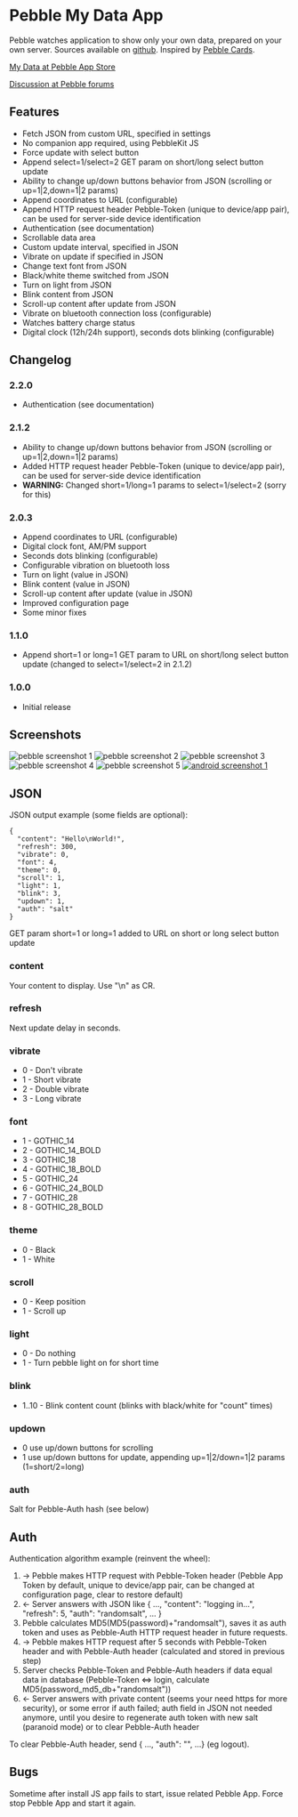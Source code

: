 # Pebble My Data App

Pebble watches application to show only your own data, prepared on your own server.
Sources available on [github](https://github.com/bahbka/pebble-my-data).
Inspired by [Pebble Cards](http://keanulee.com/pebblecards).

[My Data at Pebble App Store](https://apps.getpebble.com/applications/53b0607c94943f8e710001e2)

[Discussion at Pebble forums](http://forums.getpebble.com/discussion/13590/watch-app-sdk2-pebble-my-data-shows-your-data-json-prepared-on-your-own-server)

## Features

* Fetch JSON from custom URL, specified in settings
* No companion app required, using PebbleKit JS
* Force update with select button
* Append select=1/select=2 GET param on short/long select button update
* Ability to change up/down buttons behavior from JSON (scrolling or up=1|2,down=1|2 params)
* Append coordinates to URL (configurable)
* Append HTTP request header Pebble-Token (unique to device/app pair), can be used for server-side device identification
* Authentication (see documentation)
* Scrollable data area
* Custom update interval, specified in JSON
* Vibrate on update if specified in JSON
* Change text font from JSON
* Black/white theme switched from JSON
* Turn on light from JSON
* Blink content from JSON
* Scroll-up content after update from JSON
* Vibrate on bluetooth connection loss (configurable)
* Watches battery charge status
* Digital clock (12h/24h support), seconds dots blinking (configurable)

## Changelog

### 2.2.0
- Authentication (see documentation)

### 2.1.2
- Ability to change up/down buttons behavior from JSON (scrolling or up=1|2,down=1|2 params)
- Added HTTP request header Pebble-Token (unique to device/app pair), can be used for server-side device identification
- **WARNING:** Changed short=1/long=1 params to select=1/select=2 (sorry for this)

### 2.0.3

- Append coordinates to URL (configurable)
- Digital clock font, AM/PM support
- Seconds dots blinking (configurable)
- Configurable vibration on bluetooth loss
- Turn on light (value in JSON)
- Blink content (value in JSON)
- Scroll-up content after update (value in JSON)
- Improved configuration page
- Some minor fixes

### 1.1.0

- Append short=1 or long=1 GET param to URL on short/long select button update (changed to select=1/select=2 in 2.1.2)

### 1.0.0

- Initial release

## Screenshots
![pebble screenshot 1](https://raw.githubusercontent.com/bahbka/pebble-my-data/master/stuff/screenshots/pebble-screenshot_2014-07-06_18-18-15.png)
![pebble screenshot 2](https://raw.githubusercontent.com/bahbka/pebble-my-data/master/stuff/screenshots/pebble-screenshot_2014-07-06_18-19-33.png)
![pebble screenshot 3](https://raw.githubusercontent.com/bahbka/pebble-my-data/master/stuff/screenshots/pebble-screenshot_2014-07-06_18-23-00.png)
![pebble screenshot 4](https://raw.githubusercontent.com/bahbka/pebble-my-data/master/stuff/screenshots/pebble-screenshot_2014-07-06_18-26-22.png)
![pebble screenshot 5](https://raw.githubusercontent.com/bahbka/pebble-my-data/master/stuff/screenshots/pebble-screenshot_2014-07-06_18-27-09.png)
[![android screenshot 1](https://raw.githubusercontent.com/bahbka/pebble-my-data/master/stuff/screenshots/Screenshot_2014-07-06-18-31-03_small.png)](https://raw.githubusercontent.com/bahbka/pebble-my-data/master/stuff/screenshots/Screenshot_2014-07-06-18-31-03.png)

## JSON

JSON output example (some fields are optional):

    {
      "content": "Hello\nWorld!",
      "refresh": 300,
      "vibrate": 0,
      "font": 4,
      "theme": 0,
      "scroll": 1,
      "light": 1,
      "blink": 3,
      "updown": 1,
      "auth": "salt"
    }

GET param short=1 or long=1 added to URL on short or long select button update

### content
Your content to display. Use "\n" as CR.

### refresh
Next update delay in seconds.

### vibrate

- 0 - Don't vibrate
- 1 - Short vibrate
- 2 - Double vibrate
- 3 - Long vibrate

### font

- 1 - GOTHIC_14
- 2 - GOTHIC_14_BOLD
- 3 - GOTHIC_18
- 4 - GOTHIC_18_BOLD
- 5 - GOTHIC_24
- 6 - GOTHIC_24_BOLD
- 7 - GOTHIC_28
- 8 - GOTHIC_28_BOLD

### theme

- 0 - Black
- 1 - White

### scroll

- 0 - Keep position
- 1 - Scroll up

### light

- 0 - Do nothing
- 1 - Turn pebble light on for short time

### blink

- 1..10 - Blink content count (blinks with black/white for "count" times)

### updown
- 0 use up/down buttons for scrolling
- 1 use up/down buttons for update, appending up=1|2/down=1|2 params (1=short/2=long)

### auth
Salt for Pebble-Auth hash (see below)

## Auth

Authentication algorithm example (reinvent the wheel):
  1. -> Pebble makes HTTP request with Pebble-Token header (Pebble App Token by default, unique to device/app pair, can be changed at configuration page, clear to restore default)
  2. <- Server answers with JSON like { ..., "content": "logging in...", "refresh": 5, "auth": "randomsalt", ... }
  3.    Pebble calculates MD5(MD5(password)+"randomsalt"), saves it as auth token and uses as Pebble-Auth HTTP request header in future requests.
  4. -> Pebble makes HTTP request after 5 seconds with Pebble-Token header and with Pebble-Auth header (calculated and stored in previous step)
  5.    Server checks Pebble-Token and Pebble-Auth headers if data equal data in database (Pebble-Token <=> login, calculate MD5(password_md5_db+"randomsalt"))
  6. <- Server answers with private content (seems your need https for more security), or some error if auth failed; auth field in JSON not needed anymore, until you desire to regenerate auth token with new salt (paranoid mode) or to clear Pebble-Auth header

To clear Pebble-Auth header, send { ..., "auth": "", ...} (eg logout).

## Bugs

Sometime after install JS app fails to start, issue related Pebble App. Force stop Pebble App and start it again.
